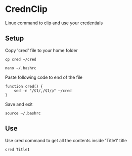 # CrednClip
Linux command to clip and use your credentials

## Setup

Copy 'cred' file to your home folder
```
cp cred ~/cred
```

```
nano ~/.bashrc
```

Paste following code to end of the file
```
function cred() {
    sed -n "/$1/,/$1/p" ~/cred
}
```
Save and exit

```
source ~/.bashrc
```

## Use

Use cred command to get all the contents inside 'Title1' title
```
cred Title1
```

